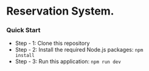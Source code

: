# Reservation System.

### Quick Start

- Step - 1: Clone this repository
- Step - 2: Install the required Node.js packages: <code>npm install</code>
- Step - 3: Run this application: <code>npm run dev</code>


